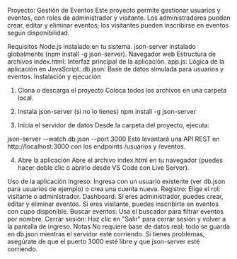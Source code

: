 Proyecto: Gestión de Eventos
Este proyecto permite gestionar usuarios y eventos, con roles de administrador y visitante. Los administradores pueden crear, editar y eliminar eventos; los visitantes pueden inscribirse en eventos según disponibilidad.

Requisitos
Node.js instalado en tu sistema.
json-server instalado globalmente (npm install -g json-server).
Navegador web 
Estructura de archivos
index.html: Interfaz principal de la aplicación.
app.js: Lógica de la aplicación en JavaScript.
db.json: Base de datos simulada para usuarios y eventos.
Instalación y ejecución
1. Clona o descarga el proyecto
Coloca todos los archivos en una carpeta local.

2. Instala json-server (si no lo tienes)
npm install -g json-server
3. Inicia el servidor de datos
Desde la carpeta del proyecto, ejecuta:

json-server --watch db.json --port 3000
Esto levantará una API REST en http://localhost:3000 con los endpoints /usuarios y /eventos.

4. Abre la aplicación
Abre el archivo index.html en tu navegador (puedes hacer doble clic o abrirlo desde VS Code con Live Server).

Uso de la aplicación
Ingreso:
Ingresa con un usuario existente (ver db.json para usuarios de ejemplo) o crea una cuenta nueva.
Registro:
Elige el rol: visitante o administrador.
Dashboard:
Si eres administrador, puedes crear, editar y eliminar eventos.
Si eres visitante, puedes inscribirte en eventos con cupo disponible.
Buscar eventos:
Usa el buscador para filtrar eventos por nombre.
Cerrar sesión:
Haz clic en "Salir" para cerrar sesión y volver a la pantalla de ingreso.
Notas
No requiere base de datos real; todo se guarda en db.json mientras el servidor esté corriendo.
Si tienes problemas, asegúrate de que el puerto 3000 esté libre y que json-server esté corriendo.
